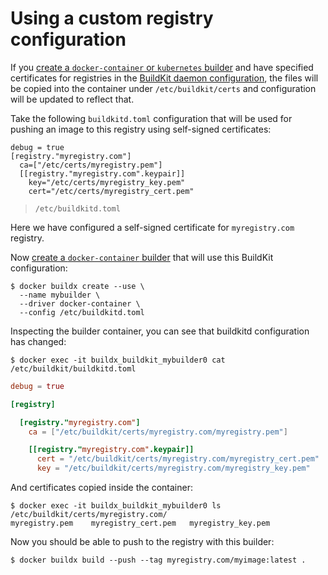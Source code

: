 # Using a custom registry configuration

If you [create a `docker-container` or `kubernetes` builder](../reference/buildx_create.md) and
have specified certificates for registries in the [BuildKit daemon configuration](https://github.com/moby/buildkit/blob/master/docs/buildkitd.toml.md),
the files will be copied into the container under `/etc/buildkit/certs` and
configuration will be updated to reflect that.

Take the following `buildkitd.toml` configuration that will be used for
pushing an image to this registry using self-signed certificates:

```toml"
debug = true
[registry."myregistry.com"]
  ca=["/etc/certs/myregistry.pem"]
  [[registry."myregistry.com".keypair]]
    key="/etc/certs/myregistry_key.pem"
    cert="/etc/certs/myregistry_cert.pem"
```
> `/etc/buildkitd.toml`

Here we have configured a self-signed certificate for `myregistry.com` registry.

Now [create a `docker-container` builder](../reference/buildx_create.md)
that will use this BuildKit configuration:

```console
$ docker buildx create --use \
  --name mybuilder \
  --driver docker-container \
  --config /etc/buildkitd.toml
```

Inspecting the builder container, you can see that buildkitd configuration
has changed:

```console
$ docker exec -it buildx_buildkit_mybuilder0 cat /etc/buildkit/buildkitd.toml
```
```toml
debug = true

[registry]

  [registry."myregistry.com"]
    ca = ["/etc/buildkit/certs/myregistry.com/myregistry.pem"]

    [[registry."myregistry.com".keypair]]
      cert = "/etc/buildkit/certs/myregistry.com/myregistry_cert.pem"
      key = "/etc/buildkit/certs/myregistry.com/myregistry_key.pem"
```

And certificates copied inside the container:

```console
$ docker exec -it buildx_buildkit_mybuilder0 ls /etc/buildkit/certs/myregistry.com/
myregistry.pem    myregistry_cert.pem   myregistry_key.pem
```

Now you should be able to push to the registry with this builder:

```console
$ docker buildx build --push --tag myregistry.com/myimage:latest .
```
